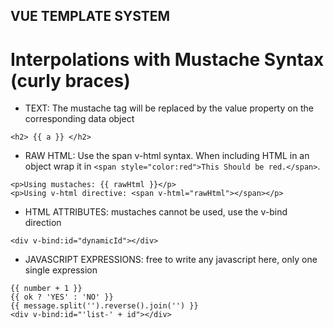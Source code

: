 ## VUE TEMPLATE SYSTEM

# Interpolations with Mustache Syntax (curly braces)
- TEXT: The mustache tag will be replaced by the value property on the corresponding data object
```
<h2> {{ a }} </h2>
```
- RAW HTML: Use the span v-html syntax. When including HTML in an object wrap it in ``<span style="color:red">This Should be red.</span>``.
```
<p>Using mustaches: {{ rawHtml }}</p>
<p>Using v-html directive: <span v-html="rawHtml"></span></p>
```
- HTML ATTRIBUTES: mustaches cannot be used, use the v-bind direction
```
<div v-bind:id="dynamicId"></div>
```
- JAVASCRIPT EXPRESSIONS: free to write any javascript here, only one single expression
```
{{ number + 1 }}
{{ ok ? 'YES' : 'NO' }}
{{ message.split('').reverse().join('') }}
<div v-bind:id="'list-' + id"></div>
```
